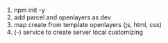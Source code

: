 1. npm init -y
2. add parcel and openlayers as dev
3. map create from template openlayers (js, html, css)
4. (-) service to create server local customizing
